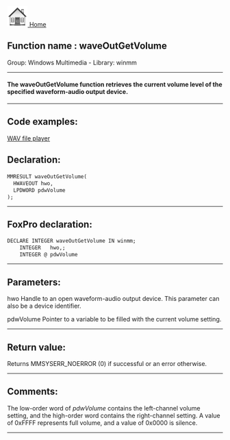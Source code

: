 [<img src="../../images/home.png"> Home ](https://github.com/VFPX/Win32API)  

## Function name : waveOutGetVolume
Group: Windows Multimedia - Library: winmm    
***  


#### The waveOutGetVolume function retrieves the current volume level of the specified waveform-audio output device.
***  


## Code examples:
[WAV file player](../../samples/sample_417.md)  

## Declaration:
```foxpro  
MMRESULT waveOutGetVolume(
  HWAVEOUT hwo,
  LPDWORD pdwVolume
);  
```  
***  


## FoxPro declaration:
```foxpro  
DECLARE INTEGER waveOutGetVolume IN winmm;
	INTEGER   hwo,;
	INTEGER @ pdwVolume  
```  
***  


## Parameters:
hwo 
Handle to an open waveform-audio output device. This parameter can also be a device identifier. 

pdwVolume 
Pointer to a variable to be filled with the current volume setting.  
***  


## Return value:
Returns MMSYSERR_NOERROR (0) if successful or an error otherwise.  
***  


## Comments:
The low-order word of <Em>pdwVolume</Em> contains the left-channel volume setting, and the high-order word contains the right-channel setting. A value of 0xFFFF represents full volume, and a value of 0x0000 is silence.  
  
***  

